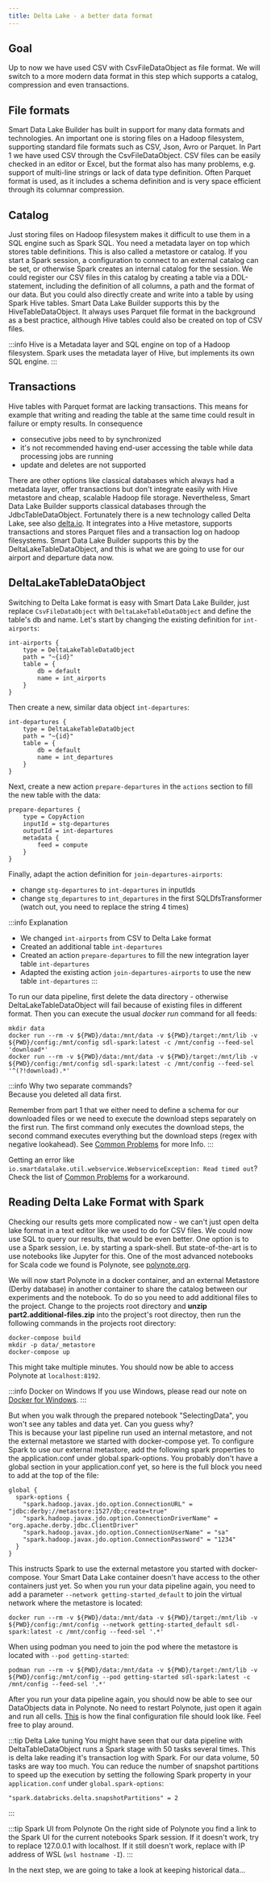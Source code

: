 ```yaml
---
title: Delta Lake - a better data format
---
```


## Goal

Up to now we have used CSV with CsvFileDataObject as file format. We will switch to a more modern data format in this step which supports a catalog, compression and even transactions.

## File formats

Smart Data Lake Builder has built in support for many data formats and technologies. 
An important one is storing files on a Hadoop filesystem, supporting standard file formats such as CSV, Json, Avro or Parquet.
In Part 1 we have used CSV through the CsvFileDataObject. CSV files can be easily checked in an editor or Excel, but the format also has many problems, e.g. support of multi-line strings or lack of data type definition.
Often Parquet format is used, as it includes a schema definition and is very space efficient through its columnar compression.

## Catalog

Just storing files on Hadoop filesystem makes it difficult to use them in a SQL engine such as Spark SQL. You need a metadata layer on top which stores table definitions. This is also called a metastore or catalog.
If you start a Spark session, a configuration to connect to an external catalog can be set, or otherwise Spark creates an internal catalog for the session.
We could register our CSV files in this catalog by creating a table via a DDL-statement, including the definition of all columns, a path and the format of our data.
But you could also directly create and write into a table by using Spark Hive tables. 
Smart Data Lake Builder supports this by the HiveTableDataObject. It always uses Parquet file format in the background as a best practice, although Hive tables could also be created on top of CSV files.

:::info
Hive is a Metadata layer and SQL engine on top of a Hadoop filesystem. Spark uses the metadata layer of Hive, but implements its own SQL engine.
:::

## Transactions

Hive tables with Parquet format are lacking transactions. This means for example that writing and reading the table at the same time could result in failure or empty results. 
In consequence 
* consecutive jobs need to by synchronized
* it's not recommended having end-user accessing the table while data processing jobs are running
* update and deletes are not supported

There are other options like classical databases which always had a metadata layer, offer transactions but don't integrate easily with Hive metastore and cheap, scalable Hadoop file storage.
Nevertheless, Smart Data Lake Builder supports classical databases through the JdbcTableDataObject.
Fortunately there is a new technology called Delta Lake, see also [delta.io](https://delta.io/). It integrates into a Hive metastore, supports transactions and stores Parquet files and a transaction log on hadoop filesystems.
Smart Data Lake Builder supports this by the DeltaLakeTableDataObject, and this is what we are going to use for our airport and departure data now.

## DeltaLakeTableDataObject

Switching to Delta Lake format is easy with Smart Data Lake Builder, just replace `CsvFileDataObject` with `DeltaLakeTableDataObject` and define the table's db and name.
Let's start by changing the existing definition for `int-airports`:

    int-airports {
        type = DeltaLakeTableDataObject
        path = "~{id}"
        table = {
            db = default
            name = int_airports
        }
    }

Then create a new, similar data object `int-departures`: 

    int-departures {
        type = DeltaLakeTableDataObject
        path = "~{id}"
        table = {
            db = default
            name = int_departures
        }
    }
    
Next, create a new action `prepare-departures` in the `actions` section to fill the new table with the data:

    prepare-departures {
        type = CopyAction
        inputId = stg-departures
        outputId = int-departures
        metadata {
            feed = compute
        }
    }

Finally, adapt the action definition for `join-departures-airports`:
* change `stg-departures` to `int-departures` in inputIds
* change `stg_departures` to `int_departures` in the first SQLDfsTransformer (watch out, you need to replace the string 4 times)

:::info Explanation
- We changed `int-airports` from CSV to Delta Lake format
- Created an additional table `int-departures`
- Created an action `prepare-departures`  to fill the new integration layer table `int-departures`
- Adapted the existing action `join-departures-airports` to use the new table `int-departures`
:::

To run our data pipeline, first delete the data directory - otherwise DeltaLakeTableDataObject will fail because of existing files in different format.
Then you can execute the usual *docker run* command for all feeds:

    mkdir data
    docker run --rm -v ${PWD}/data:/mnt/data -v ${PWD}/target:/mnt/lib -v ${PWD}/config:/mnt/config sdl-spark:latest -c /mnt/config --feed-sel 'download*'
    docker run --rm -v ${PWD}/data:/mnt/data -v ${PWD}/target:/mnt/lib -v ${PWD}/config:/mnt/config sdl-spark:latest -c /mnt/config --feed-sel '^(?!download).*'

:::info
Why two separate commands?   
Because you deleted all data first.   

Remember from part 1 that we either need to define a schema for our downloaded files or we need to execute the download steps separately on the first run.
The first command only executes the download steps, the second command executes everything but the download steps (regex with negative lookahead).
See [Common Problems](../troubleshooting/common-problems.md) for more Info.
:::


Getting an error like `io.smartdatalake.util.webservice.WebserviceException: Read timed out`? Check the list of [Common Problems](../troubleshooting/common-problems) for a workaround.

## Reading Delta Lake Format with Spark

Checking our results gets more complicated now - we can't just open delta lake format in a text editor like we used to do for CSV files.
We could now use SQL to query our results, that would be even better. 
One option is to use a Spark session, i.e. by starting a spark-shell.
But state-of-the-art is to use notebooks like Jupyter for this.
One of the most advanced notebooks for Scala code we found is Polynote, see [polynote.org](https://polynote.org/).

We will now start Polynote in a docker container, and an external Metastore (Derby database) in another container to share the catalog between our experiments and the notebook.
To do so you need to add additional files to the project. Change to the projects root directory and **unzip part2.additional-files.zip** into the project's root directoy, then run the following commands in the projects root directory:
    
    docker-compose build
    mkdir -p data/_metastore
    docker-compose up

This might take multiple minutes.
You should now be able to access Polynote at `localhost:8192`. 

:::info Docker on Windows
If you use Windows, please read our note on [Docker for Windows](../troubleshooting/docker-on-windows).
:::

But when you walk through the prepared notebook "SelectingData", you won't see any tables and data yet. 
Can you guess why?  
This is because your last pipeline run used an internal metastore, and not the external metastore we started with docker-compose yet.
To configure Spark to use our external metastore, add the following spark properties to the application.conf under global.spark-options. 
You probably don't have a global section in your application.conf yet, so here is the full block you need to add at the top of the file:

    global {
      spark-options {
        "spark.hadoop.javax.jdo.option.ConnectionURL" = "jdbc:derby://metastore:1527/db;create=true"
        "spark.hadoop.javax.jdo.option.ConnectionDriverName" = "org.apache.derby.jdbc.ClientDriver"
        "spark.hadoop.javax.jdo.option.ConnectionUserName" = "sa"
        "spark.hadoop.javax.jdo.option.ConnectionPassword" = "1234"
      }
    }

This instructs Spark to use the external metastore you started with docker-compose. 
Your Smart Data Lake container doesn't have access to the other containers just yet. 
So when you run your data pipeline again, you need to add a parameter `--network getting-started_default` to join the virtual network where the metastore is located:

    docker run --rm -v ${PWD}/data:/mnt/data -v ${PWD}/target:/mnt/lib -v ${PWD}/config:/mnt/config --network getting-started_default sdl-spark:latest -c /mnt/config --feed-sel '.*'

When using podman you need to join the pod where the metastore is located with `--pod getting-started`:

    podman run --rm -v ${PWD}/data:/mnt/data -v ${PWD}/target:/mnt/lib -v ${PWD}/config:/mnt/config --pod getting-started sdl-spark:latest -c /mnt/config --feed-sel '.*'

After you run your data pipeline again, you should now be able to see our DataObjects data in Polynote.
No need to restart Polynote, just open it again and run all cells.
[This](../config-examples/application-part2-deltalake.conf) is how the final configuration file should look like. Feel free to play around.

:::tip Delta Lake tuning
You might have seen that our data pipeline with DeltaTableDataObject runs a Spark stage with 50 tasks several times.
This is delta lake reading it's transaction log with Spark. For our data volume, 50 tasks are way too much.
You can reduce the number of snapshot partitions to speed up the execution by setting the following Spark property in your `application.conf` under `global.spark-options`:

    "spark.databricks.delta.snapshotPartitions" = 2
:::

:::tip Spark UI from Polynote
On the right side of Polynote you find a link to the Spark UI for the current notebooks Spark session. 
If it doesn't work, try to replace 127.0.0.1 with localhost. If it still doesn't work, replace with IP address of WSL (`wsl hostname -I`). 
:::

In the next step, we are going to take a look at keeping historical data...
